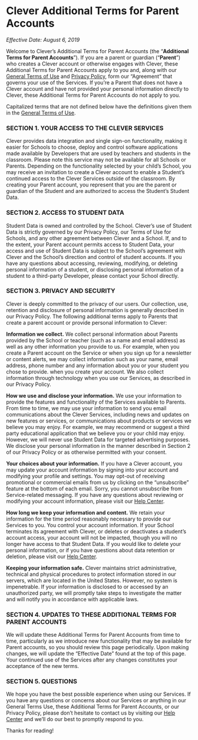 # Clever Additional Terms for Parent Accounts

_Effective Date: August 6, 2019_

Welcome to Clever’s Additional Terms for Parent Accounts (the “**Additional Terms for Parent Accounts**”). If you are a parent or guardian (“**Parent**”) who creates a Clever account or otherwise engages with Clever, these Additional Terms for Parent Accounts apply to you and, along with our [General Terms of Use](general-terms-of-use.md) and [Privacy Policy](privacy-policy.md), form our “Agreement” that governs your use of the Services. If you’re a Parent that does not have a Clever account and have not provided your personal information directly to Clever, these Additional Terms for Parent Accounts do not apply to you.

Capitalized terms that are not defined below have the definitions given them in the [General Terms of Use](general-terms-of-use.md).

### SECTION 1. YOUR ACCESS TO THE CLEVER SERVICES

Clever provides data integration and single sign-on functionality, making it easier for Schools to choose, deploy and control software applications made available by Developers that are used by teachers and students in the classroom. Please note this service may not be available for all Schools or Parents.
Depending on the functionality selected by your child’s School, you may receive an invitation to create a Clever account to enable a Student’s continued access to the Clever Services outside of the classroom.  By creating your Parent account, you represent that you are the parent or guardian of the Student and are authorized to access the Student’s Student Data.

### SECTION 2. ACCESS TO STUDENT DATA

Student Data is owned and controlled by the School.  Clever’s use of Student Data is strictly governed by our Privacy Policy, our Terms of Use for Schools, and any other agreement between Clever and a School.  If, and to the extent, your Parent account permits access to Student Data, your access and use of Student Data is subject to the School’s agreement with Clever and the School’s direction and control of student accounts. If you have any questions about accessing, reviewing, modifying, or deleting personal information of a student, or disclosing personal information of a student to a third-party Developer, please contact your School directly.

### SECTION 3. PRIVACY AND SECURITY

Clever is deeply committed to the privacy of our users.  Our collection, use, retention and disclosure of personal information is generally described in our Privacy Policy. The following additional terms apply to Parents that create a parent account or provide personal information to Clever:

**Information we collect.** We collect personal information about Parents provided by the School or teacher (such as a name and email address) as well as any other information you provide to us. For example, when you create a Parent account on the Service or when you sign up for a newsletter or content alerts, we may collect information such as your name, email address, phone number and any information about you or your student you chose to provide. when you create your account.  We also collect information through technology when you use our Services, as described in our Privacy Policy.

**How we use and disclose your information.** We use your information to provide the features and functionality of the Services available to Parents. From time to time, we may use your information to send you email communications about the Clever Services, including news and updates on new features or services, or communications about products or services we believe you may enjoy. For example, we may recommend or suggest a third party educational application that we believe you or your child may enjoy. However, we will never use Student Data for targeted advertising purposes.  We disclose your personal information in the manner described in Section 2 of our Privacy Policy or as otherwise permitted with your consent.

**Your choices about your information.** If you have a Clever account, you may update your account information by signing into your account and modifying your profile and settings. You may opt-out of receiving promotional or commercial emails from us by clicking on the “unsubscribe” feature at the bottom of each email. Sorry, you cannot unsubscribe from Service-related messaging. If you have any questions about reviewing or modifying your account information, please visit our [Help Center](https://support.clever.com/hc/en-us).

**How long we keep your information and content.** We retain your information for the time period reasonably necessary to provide our Services to you.  You control your account information.  If your School terminates its agreement with Clever, or deletes or deactivates a student’s account access, your account will not be impacted, though you will no longer have access to that Student Data. If you would like to delete your personal information, or if you have questions about data retention or deletion, please visit our [Help Center](https://support.clever.com/hc/en-us).

**Keeping your information safe.** Clever maintains strict administrative, technical and physical procedures to protect information stored in our servers, which are located in the United States. However, no system is impenetrable. If your information is disclosed to or accessed by an unauthorized party, we will promptly take steps to investigate the matter and will notify you in accordance with applicable laws.

### SECTION 4. UPDATES TO THESE ADDITIONAL TERMS FOR PARENT ACCOUNTS

We will update these Additional Terms for Parent Accounts from time to time, particularly as we introduce new functionality that may be available for Parent accounts, so you should review this page periodically. Upon making changes, we will update the “Effective Date” found at the top of this page. Your continued use of the Services after any changes constitutes your acceptance of the new terms.

### SECTION 5. QUESTIONS

We hope you have the best possible experience when using our Services. If you have any questions or concerns about our Services or anything in our General Terms Use, these Additional Terms for Parent Accounts, or our Privacy Policy, please don’t hesitate to contact us by visiting our [Help Center](https://support.clever.com/hc/en-us) and we’ll do our best to promptly respond to you.

Thanks for reading!
